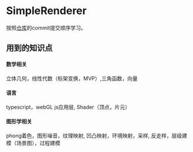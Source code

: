 # SimpleRenderer

按照<a href="https://github.com/jwagner/webglice">仓库</a>的commit提交顺序学习。

<h2>用到的知识点</h2>
<h4>数学相关</h4> 立体几何，线性代数（标架变换，MVP）,三角函数，向量
<h4>语言</h4>typescript，webGL js应用层, Shader（顶点，片元）
<h4>图形学相关</h4> phong着色，图形噪音，纹理映射, 凹凸映射，环境映射，采样, 反走样，层级建模（场景图），过程建模
